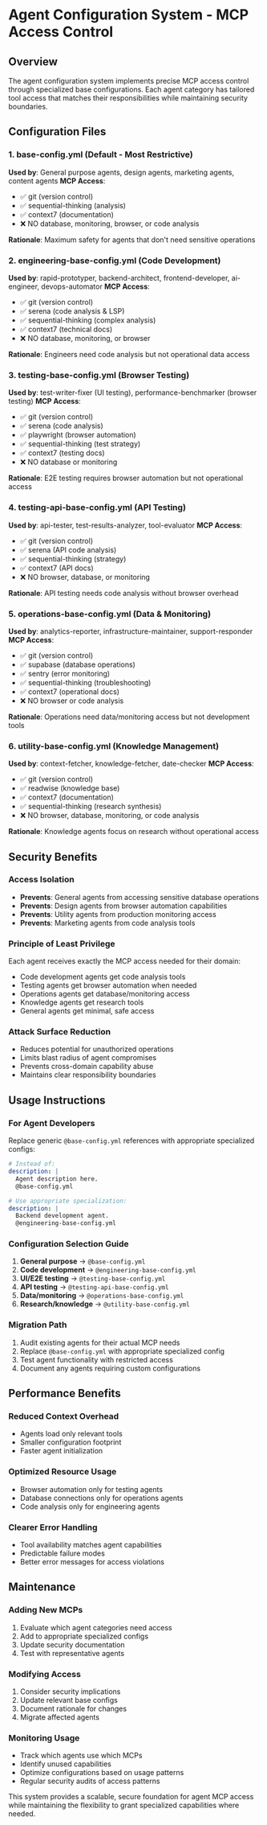 # Agent Configuration System - MCP Access Control

## Overview
The agent configuration system implements precise MCP access control through specialized base configurations. Each agent category has tailored tool access that matches their responsibilities while maintaining security boundaries.

## Configuration Files

### 1. **base-config.yml** (Default - Most Restrictive)
**Used by**: General purpose agents, design agents, marketing agents, content agents
**MCP Access**: 
- ✅ git (version control)
- ✅ sequential-thinking (analysis)
- ✅ context7 (documentation)
- ❌ NO database, monitoring, browser, or code analysis

**Rationale**: Maximum safety for agents that don't need sensitive operations

### 2. **engineering-base-config.yml** (Code Development)
**Used by**: rapid-prototyper, backend-architect, frontend-developer, ai-engineer, devops-automator
**MCP Access**:
- ✅ git (version control)
- ✅ serena (code analysis & LSP)
- ✅ sequential-thinking (complex analysis)
- ✅ context7 (technical docs)
- ❌ NO database, monitoring, or browser

**Rationale**: Engineers need code analysis but not operational data access

### 3. **testing-base-config.yml** (Browser Testing)
**Used by**: test-writer-fixer (UI testing), performance-benchmarker (browser testing)
**MCP Access**:
- ✅ git (version control)
- ✅ serena (code analysis)
- ✅ playwright (browser automation)
- ✅ sequential-thinking (test strategy)
- ✅ context7 (testing docs)
- ❌ NO database or monitoring

**Rationale**: E2E testing requires browser automation but not operational access

### 4. **testing-api-base-config.yml** (API Testing)
**Used by**: api-tester, test-results-analyzer, tool-evaluator
**MCP Access**:
- ✅ git (version control)
- ✅ serena (API code analysis)
- ✅ sequential-thinking (strategy)
- ✅ context7 (API docs)
- ❌ NO browser, database, or monitoring

**Rationale**: API testing needs code analysis without browser overhead

### 5. **operations-base-config.yml** (Data & Monitoring)
**Used by**: analytics-reporter, infrastructure-maintainer, support-responder
**MCP Access**:
- ✅ git (version control)
- ✅ supabase (database operations)
- ✅ sentry (error monitoring)
- ✅ sequential-thinking (troubleshooting)
- ✅ context7 (operational docs)
- ❌ NO browser or code analysis

**Rationale**: Operations need data/monitoring access but not development tools

### 6. **utility-base-config.yml** (Knowledge Management)
**Used by**: context-fetcher, knowledge-fetcher, date-checker
**MCP Access**:
- ✅ git (version control)
- ✅ readwise (knowledge base)
- ✅ context7 (documentation)
- ✅ sequential-thinking (research synthesis)
- ❌ NO browser, database, monitoring, or code analysis

**Rationale**: Knowledge agents focus on research without operational access

## Security Benefits

### Access Isolation
- **Prevents**: General agents from accessing sensitive database operations
- **Prevents**: Design agents from browser automation capabilities
- **Prevents**: Utility agents from production monitoring access
- **Prevents**: Marketing agents from code analysis tools

### Principle of Least Privilege
Each agent receives exactly the MCP access needed for their domain:
- Code development agents get code analysis tools
- Testing agents get browser automation when needed
- Operations agents get database/monitoring access
- Knowledge agents get research tools
- General agents get minimal, safe access

### Attack Surface Reduction
- Reduces potential for unauthorized operations
- Limits blast radius of agent compromises
- Prevents cross-domain capability abuse
- Maintains clear responsibility boundaries

## Usage Instructions

### For Agent Developers
Replace generic `@base-config.yml` references with appropriate specialized configs:

```yaml
# Instead of:
description: |
  Agent description here.
  @base-config.yml

# Use appropriate specialization:
description: |
  Backend development agent.
  @engineering-base-config.yml
```

### Configuration Selection Guide
1. **General purpose** → `@base-config.yml`
2. **Code development** → `@engineering-base-config.yml`
3. **UI/E2E testing** → `@testing-base-config.yml`
4. **API testing** → `@testing-api-base-config.yml`
5. **Data/monitoring** → `@operations-base-config.yml`
6. **Research/knowledge** → `@utility-base-config.yml`

### Migration Path
1. Audit existing agents for their actual MCP needs
2. Replace `@base-config.yml` with appropriate specialized config
3. Test agent functionality with restricted access
4. Document any agents requiring custom configurations

## Performance Benefits

### Reduced Context Overhead
- Agents load only relevant tools
- Smaller configuration footprint
- Faster agent initialization

### Optimized Resource Usage
- Browser automation only for testing agents
- Database connections only for operations agents
- Code analysis only for engineering agents

### Clearer Error Handling
- Tool availability matches agent capabilities
- Predictable failure modes
- Better error messages for access violations

## Maintenance

### Adding New MCPs
1. Evaluate which agent categories need access
2. Add to appropriate specialized configs
3. Update security documentation
4. Test with representative agents

### Modifying Access
1. Consider security implications
2. Update relevant base configs
3. Document rationale for changes
4. Migrate affected agents

### Monitoring Usage
- Track which agents use which MCPs
- Identify unused capabilities
- Optimize configurations based on usage patterns
- Regular security audits of access patterns

This system provides a scalable, secure foundation for agent MCP access while maintaining the flexibility to grant specialized capabilities where needed.